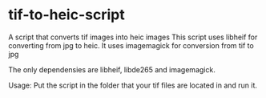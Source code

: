 # tif-to-heic-script
A script that converts tif images into heic images
This script uses libheif for converting from jpg to heic.
It uses imagemagick for conversion from tif to jpg

The only dependensies are libheif, libde265 and imagemagick.

Usage: Put the script in the folder that your tif files are located in and run it.
